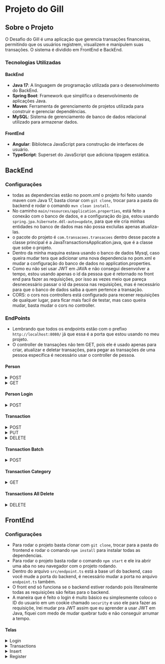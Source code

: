 # Projeto do Gill

## Sobre o Projeto

O Desafio do Gill é uma aplicação que gerencia transações financeiras, permitindo que os usuários registrem, visualizem e manipulem suas transações. O sistema é dividido em FrontEnd e BackEnd.

### Tecnologias Utilizadas

#### BackEnd

- **Java 17**: A linguagem de programação utilizada para o desenvolvimento do BackEnd.
- **Spring Boot**: Framework que simplifica o desenvolvimento de aplicações Java.
- **Maven**: Ferramenta de gerenciamento de projetos utilizada para construir e gerenciar dependências.
- **MySQL**: Sistema de gerenciamento de banco de dados relacional utilizado para armazenar dados.

#### FrontEnd

- **Angular**: Biblioteca JavaScript para construção de interfaces de usuário.
- **TypeScript**: Superset do JavaScript que adiciona tipagem estática.

## BackEnd

### Configurações

- todas as dependencias estão no poom.xml o projeto foi feito usando maven com Java 17, basta clonar com `git clone`,
  trocar para a pasta do backend e rodar o comando `mvn clean install`.
- No caminho `main/resources/application.properties`, está feito a conexão com o banco de dados, e a configuração do jpa, estou usando `spring.jpa.hibernate.ddl-auto=update`, para que ele cria minhas entidades no banco de dados mas não possa excluilas apenas atualiza-las.
- o pacote do projeto é `com.transacoes.transacoes` dentro desse pacote a classe principal é a JavaTransactionsApplication.java, que é a classe que sobe o projeto.
- Dentro da minha maquina estava usando o banco de dados Mysql, caso queira mudar tera que adicionar uma nova dependencia no pom.xml e mudar a configuração do banco de dados no application.properties.
- Como eu não sei usar JWT em JAVA e não consegui desenvolver a tempo, estou usando apenas o id da pessoa que é retornado no front end para fazer as requisições, por isso as vezes meio que pareça desnecessário passar o id da pessoa nas requisições, mas é necessário para que o banco de dados saiba a quem pertence a transação.
- CORS: o cors nos controllers está configurado para recener requisições de qualquer lugar, para ficar mais facil de testar, mas caso queira mudar, basta mudar o cors no controller.

### EndPoints

- Lembrando que todos os endpoints estão com o prefixo `http://localhost:8080/` já que essa é a porta que estou usando no meu projeto.
- O controller de transações não tem GET, pois ele é usado apenas para criar, atualizar e deletar transações, para pegar as transações de uma pessoa especifica é necessário usar o controller de pessoa.

#### Person

<details>
<summary>POST</summary>

- Caso o email já exista no banco de dados, ele retorna um erro 400 com a mensagem `Email já existente no banco de dados`.
- `/person` - Cria uma nova pessoa no banco de dados, passando um json no body da requisição, exemplo:

```json
{
  "name": "Gabriel",
  "email": "gabrielferdev@gmail.com",
  "password": "123456"
}
```

</details>
<details>
<summary>GET</summary>

- Caso passe um id que não exista no banco de dados, ele retorna um erro 404 com a mensagem `Pessoa não encontrada`.
- `/person?id={personid}` - Retorna uma pessoa do banco de dados, passando o id da pessoa como parametro na url, tras as transações da pessoa também.

```json
{
  "transactions": [
    {
      "id": 42,
      "value": 55.0,
      "transactiondate": "2024-01-30T00:00:00.000+00:00",
      "category": "comida"
    },
    {
      "id": 43,
      "value": 200.0,
      "transactiondate": "2024-02-03T00:00:00.000+00:00",
      "category": "comida"
    }
  ],
  "email": "hu3master.zord@hotmail.com",
  "name": "gabriel"
}
```

</details>

#### Person Login

<details>
<summary>POST</summary>

- Caso passe um email e senha que não exista no banco de dados, ele retorna um erro 404 com a mensagem `Pessoa não encontrada`.
- Lembrando que as senhas no banco de dados não estão criptografadas, então é necessário tomar cuidado com isso, e também não estou usando jwt apenas uso o id que é retornado no front end para fazer as requisições.
- `/person/login` - Faz o login da pessoa no sistema, passando um json no body da requisição, exemplo:

```json
{
  "email": "algumemailex@gmail.com",
  "password": "senhaexemplo"
}
```

</details>

#### Transaction

<details>
<summary>POST</summary>

- `/transactions?id={transactionid}` - Busca uma transação pelo id fornecido na url, exemplo:
- caso o id da transação não exista no banco de dados, ele retorna um erro 404 com a mensagem `Transação não encontrada`.
- não coloquei no FE mas é uma otima funcionalidade para implementar.

````json
{
	"id": 99,
	"value": 100.5,
	"transactiondate": "2023-02-01T15:30:00.000+00:00",
	"personid": {
		"id": 4,
		"email": "hu3master.zord@hotmail.com",
		"name": "Gabriel Fernandes",
		"password": "gabriel"
	},
	"category": "saúde"
}

</details>

<details>
<summary>POST</summary>

- `/transactions` - Cria uma nova transação no banco de dados, passando um json no body da requisição, exemplo:
- caso o id da pessoa não exista no banco de dados, ele retorna um erro 404 com a mensagem `Pessoa não encontrada`.

```json
{
  "value": 100.5,
  "transactiondate": "2023-02-01T15:30:00.000Z",
  "personid": 5,
  "category": "saúde"
}
````

</details>

<details>
<summary>PUT</summary>

- `/transactions?id={personid}` - Atualiza uma transação no banco de dados, passando um json no body da requisição, exemplo:

```json
{
  "id": 20,
  "value": 100.5,
  "transactiondate": "2023-02-01T15:30:00.000Z",
  "category": "saúde"
}
```

</details>

<details>
<summary>DELETE</summary>

- `/transactions?id={transactionId}` - Deleta uma transação especifica do banco de dados, passando o id da transação como parametro na url e não retorna nada.

</details>

#### Transaction Batch

<details>
<summary>POST</summary>

- `/transactions/batch` - Cria um bulk de transações no banco de dados, passando um json no body da requisição, exemplo:
- Caso um dos ids da pessoa não exista no banco de dados, ele retorna um erro 404 com a mensagem `Pessoa não encontrada`, Porem ele criara novas transações até se encontrar com esse id, resumindo se de um bulk de 100 itens o primeiro for defeituoso ele criara 0 transações.

```json
{
  "numberOfInsertions": "5",
  "value": [
    {
      "value": 100.5,
      "transactiondate": "2023-02-01T15:30:00.000Z",
      "personid": 4,
      "category": "saúde"
    },
    {
      "value": 100.5,
      "transactiondate": "2023-02-01T15:30:00.000Z",
      "personid": 4,
      "category": "saúde"
    },
    {
      "value": 100.5,
      "transactiondate": "2023-02-01T15:30:00.000Z",
      "personid": 4,
      "category": "saúde"
    },
    {
      "value": 100.5,
      "transactiondate": "2023-02-01T15:30:00.000Z",
      "personid": 4,
      "category": "saúde"
    },
    {
      "value": 100.5,
      "transactiondate": "2023-02-01T15:30:00.000Z",
      "personid": 4,
      "category": "saúde"
    }
  ]
}
```

</details>

#### Transaction Category

<details>
<summary>GET</summary>

- `/transactions/category?id={personid}&category={categoria}` - Esse endpoint calcula todos os gastos de uma categoria do usuarios especifico, e retorna um Double com o valor total gasto naquela categoria, exemplo:

```json
100.55
```

</details>

#### Transactions All Delete

<details>
<summary>DELETE</summary>

- `/transactions/all?id={personid}` - Esse endpoint deleta todas as transações de um usuario especifico e não retorna nada, exemplo:

</details>

## FrontEnd

### Configurações

- Para rodar o projeto basta clonar com `git clone`, trocar para a pasta do frontend e rodar o comando `npm install` para instalar todas as dependencias.
- Para rodar o projeto basta rodar o comando `npm start` e ele ira abrir uma aba no seu navegador com o projeto rodando.
- Dentro do arquivo `src/endpoint.ts` está a base url do backend, caso você mude a porta do backend, é necessário mudar a porta no arquivo `endpoint.ts` também.
- O front end só funciona se o backend estiver rodando pois literalmente todas as requisições são feitas para o backend.
- A maneira que é feito o login é muito básico eu simplesmente coloco o ID do usuario em um cookie chamado `security` e uso ele para fazer as requisiçõe, Irei mudar pra JWT assim que eu aprender a usar JWT em Java, fiquei com medo de mudar quebrar tudo e não conseguir arrumar a tempo.

#### Telas

<details>
<summary>Login</summary>

- Tela para efetuar login de uma conta existente no banco, segue o exemplo:
  <br>
  <img src="./transacoes-fe//src/assets/login.gif" alt="login" width="500"/>

</details>

<details>
<summary>Transactions</summary>

- Tela que mostra todas as transações de uma pessoa especifica, nessa tela é possivel manipular as transações, segue o exemplo:
  <br>
  <img src="./transacoes-fe//src/assets/manipulatingTransactions.gif" alt="login" width="500"/>

- Ao Fazer filtrar transações por categorias o retorno é Double logo ele é exato, segue o exemplo:
  <br>
  <img src="./transacoes-fe//src/assets/doubleReturn.png" alt="login" width="500"/>

</details>

<details>
<summary>Insert</summary>

- Tela que permite inserir transações podendo inserir apenas uma ou um bulk de transações, segue o exemplo:
<br>
<img src="./transacoes-fe//src/assets/creatingTransactions.gif" alt="login" width="500"/>
</details>

<details>
<summary>Register</summary>

- Tela que permite criar uma nova conta no banco de dados, apos criar a conta você já é logado automaticamente, segue o exemplo:

<br>
<img src="./transacoes-fe//src/assets/logoutRegister.gif" alt="login" width="500"/>
</details>
